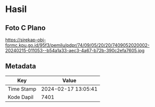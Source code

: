 # Hasil

## Foto C Plano

https://sirekap-obj-formc.kpu.go.id/95f3/pemilu/pdpr/74/09/05/20/20/7409052020002-20240215-011053--b54a1a33-aec3-4a67-b72b-390c2efa7605.jpg


## Metadata

| Key        | Value               |
| ---------- | ------------------- |
| Time Stamp | 2024-02-17 13:05:41 |
| Kode Dapil | 7401                |



